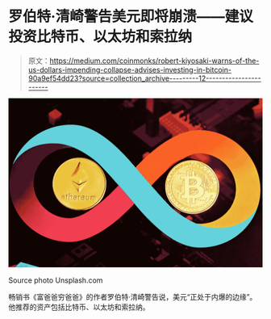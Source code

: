 # 罗伯特·清崎警告美元即将崩溃——建议投资比特币、以太坊和索拉纳

> 原文：<https://medium.com/coinmonks/robert-kiyosaki-warns-of-the-us-dollars-impending-collapse-advises-investing-in-bitcoin-90a9ef54dd23?source=collection_archive---------12----------------------->

![](img/d4c6947b27fc46d45bd664c467eee0fb.png)

Source photo Unsplash.com

畅销书《富爸爸穷爸爸》的作者罗伯特·清崎警告说，美元“正处于内爆的边缘”。他推荐的资产包括比特币、以太坊和索拉纳。